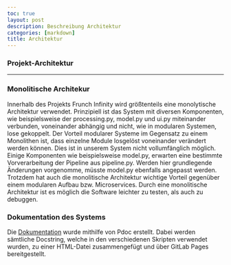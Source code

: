 ```yaml
---
toc: true
layout: post
description: Beschreibung Architektur
categories: [markdown]
title: Architektur
---
```

### Projekt-Architektur 
---
### Monolitische Architekur

Innerhalb des Projekts Frunch Infinity wird größtenteils eine monolytische Architektur verwendet. Prinzipiell ist das System mit diversen Komponenten, wie beispielsweise der processing.py, model.py und ui.py miteinander verbunden, voneinander abhängig und nicht, wie in modularen Systemen, lose gekoppelt.
Der Vorteil modularer Systeme im Gegensatz zu einem Monolithen ist, dass einzelne Module losgelöst voneinander verändert werden können. Dies ist in unserem System nicht vollumfänglich möglich. Einige Komponenten wie beispielsweise model.py, erwarten eine bestimmte Vorverarbeitung der Pipeline aus pipeline.py. Werden hier grundlegende Änderungen vorgenomme, müsste model.py ebenfalls angepasst werden. 
Trotzdem hat auch die monolitische Architektur wichtige Vorteil gegenüber einem modularen Aufbau bzw. Microservices. Durch eine monolitische Architektur ist es möglich die Software leichter zu testen, als auch zu debuggen.

### Dokumentation des Systems

Die [Dokumentation]([http://example.com](https://dalibor.mitic.pages.web.fh-kufstein.ac.at/se2_project/src/)) wurde mithilfe von Pdoc erstellt. Dabei werden sämtliche Docstring, welche in den verschiedenen Skripten verwendet wurden, zu einer HTML-Datei zusammengefügt und über GitLab Pages bereitgestellt.
